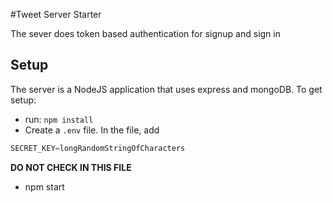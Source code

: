 #Tweet  Server Starter

The sever does token based authentication for signup and sign in

## Setup

The server is a NodeJS application that uses express and mongoDB.  To get setup:

* run: `npm install`
* Create a `.env` file. In the file, add

```js
SECRET_KEY=longRandomStringOfCharacters
```
__DO NOT CHECK IN THIS FILE__

* npm start


